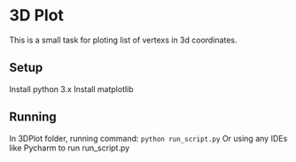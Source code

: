 3D Plot
======================

This is a small task for ploting list of vertexs in 3d coordinates.

Setup
------------------
Install python 3.x
Install matplotlib

Running
------------------
In 3DPlot folder, running command: `python run_script.py`
Or using any IDEs like Pycharm to run run_script.py